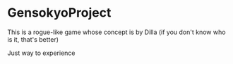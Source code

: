 # GensokyoProject
This is a rogue-like game whose concept is by Dilla (if you don't know who is it, that's better)

Just way to experience
